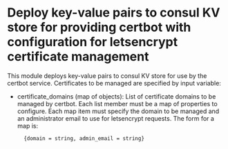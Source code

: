 <!--
SPDX-FileCopyrightText: 2022 Wilfred Nicoll <xyzroller@rollyourown.xyz>
SPDX-License-Identifier: CC-BY-SA-4.0
-->

# Deploy key-value pairs to consul KV store for providing certbot with configuration for letsencrypt certificate management

This module deploys key-value pairs to consul KV store for use by the certbot service. Certificates to be managed are specified by input variable:

* certificate_domains (map of objects): List of certificate domains to be managed by certbot. Each list member must be a map of properties to configure. Each map item must specify the domain to be managed and an administrator email to use for letsencrypt requests. The form for a map is:

        {domain = string, admin_email = string}
